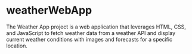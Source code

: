# weatherWebApp
The Weather App project is a web application that leverages HTML, CSS, and JavaScript to fetch weather data from a weather API and display current weather conditions with images and forecasts for a specific location.
